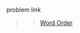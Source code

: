 problem link
>> [Word Order](https://www.hackerrank.com/challenges/word-order/problem?isFullScreen=true)